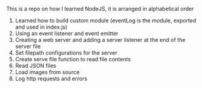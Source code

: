 This is a repo on how I learned NodeJS, it is arranged in alphabetical order

1. Learned how to build custom module (eventLog is the module, exported and used in index.js)
2. Using an event listener and event emitter
3. Creating a web server and adding a server listener at the end of the server file
4. Set filepath configurations for the server
5. Create serve file function to read file contents
6. Read JSON files
7. Load images from source
8. Log http requests and errors